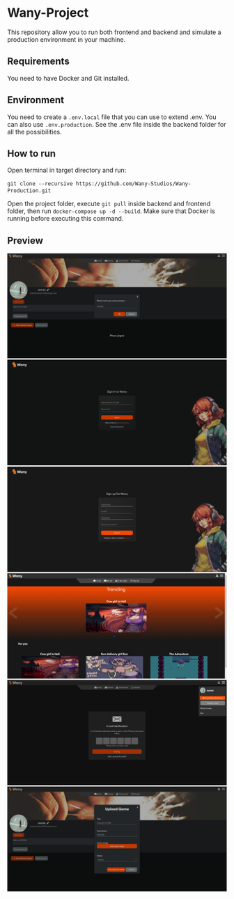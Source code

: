 # Wany-Project

This repository allow you to run both frontend and backend and simulate a production environment in your machine.

## Requirements

You need to have Docker and Git installed.

## Environment

You need to create a `.env.local` file that you can use to extend .env. You can also use `.env.production`. See the .env file inside the backend folder for all the possibilities.

## How to run

Open terminal in target directory and run:

```
git clone --recursive https://github.com/Wany-Studios/Wany-Production.git
```

Open the project folder, execute `git pull` inside backend and frontend folder, then run `docker-compose up -d --build`. Make sure that Docker is running before executing this command.

## Preview

<img src="docs/img (1).png" alt="Change password screen">
<img src="docs/img (2).png" alt="Signin page">
<img src="docs/img (3).png" alt="Signup page">
<img src="docs/img (4).png" alt="Home page">
<img src="docs/img (5).png" alt="Email verification page">
<img src="docs/img (6).png" alt="Game upload modal">
